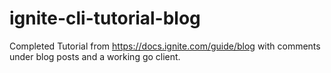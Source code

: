 # ignite-cli-tutorial-blog

Completed Tutorial from https://docs.ignite.com/guide/blog with comments under blog posts and a working go client.
